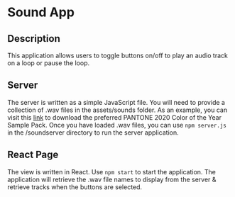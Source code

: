 # Sound App

## Description

This application allows users to toggle buttons on/off to play an audio track on a loop or pause the loop.

## Server

The server is written as a simple JavaScript file. You will need to provide a collection of .wav files in the assets/sounds folder. As an example, you can visit this [link](https://samples.landr.com/packs/pantone-classic-blue-sample-pack?creator=eyJ2ZXJzaW9uIjoxLCJicG0iOjEyMCwia2V5Um9vdCI6IkMiLCJrZXlRdWFsaXR5IjoibWFqb3IiLCJzYW1wbGVzIjpbXX0%3D) to download the preferred PANTONE 2020 Color of the Year Sample Pack.
Once you have loaded .wav files, you can use `npm server.js` in the /soundserver directory to run the server application.

## React Page

The view is written in React. Use `npm start` to start the application.
The application will retrieve the .wav file names to display from the server & retrieve tracks when the buttons are selected. 